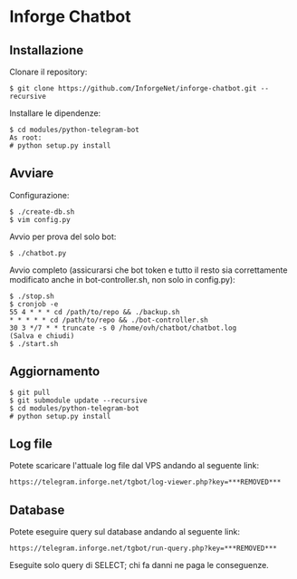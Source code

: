 # Inforge Chatbot

## Installazione
Clonare il repository:  
```
$ git clone https://github.com/InforgeNet/inforge-chatbot.git --recursive
```
Installare le dipendenze:  
```
$ cd modules/python-telegram-bot
As root:
# python setup.py install
```
## Avviare
Configurazione:  
```
$ ./create-db.sh
$ vim config.py
```
Avvio per prova del solo bot:  
```
$ ./chatbot.py
```
Avvio completo (assicurarsi che bot token e tutto il resto sia correttamente modificato anche in bot-controller.sh, non solo in config.py):  
```
$ ./stop.sh
$ cronjob -e
55 4 * * * cd /path/to/repo && ./backup.sh
* * * * * cd /path/to/repo && ./bot-controller.sh
30 3 */7 * * truncate -s 0 /home/ovh/chatbot/chatbot.log
(Salva e chiudi)
$ ./start.sh
```
## Aggiornamento
```
$ git pull
$ git submodule update --recursive
$ cd modules/python-telegram-bot
# python setup.py install
```
## Log file
Potete scaricare l'attuale log file dal VPS andando al seguente link:
```
https://telegram.inforge.net/tgbot/log-viewer.php?key=***REMOVED***
```
## Database
Potete eseguire query sul database andando al seguente link:
```
https://telegram.inforge.net/tgbot/run-query.php?key=***REMOVED***
```
Eseguite solo query di SELECT; chi fa danni ne paga le conseguenze.
